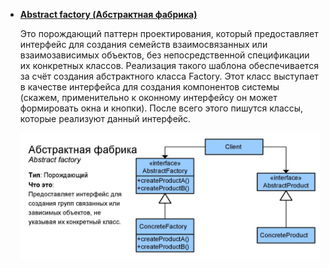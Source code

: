 
- [**Abstract factory (Абстрактная фабрика)**](abstract_factory/)

    Это порождающий паттерн проектирования, который предоставляет интерфейс для создания семейств взаимосвязанных или взаимозависимых объектов, без непосредственной спецификации их конкретных классов. Реализация такого шаблона обеспечивается за счёт создания абстрактного класса Factory. Этот класс выступает в качестве интерфейса для создания компонентов системы (скажем, применительно к оконному интерфейсу он может формировать окна и кнопки). После всего этого пишутся классы, которые реализуют данный интерфейс.

    ![UML диаграмма паттерна](pictures/abstract_factory.jpg)
